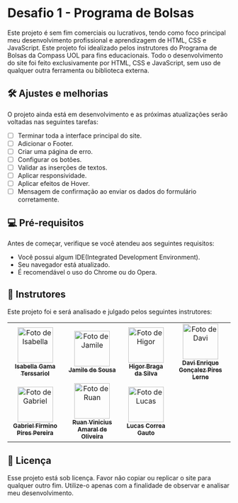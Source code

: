 # Desafio 1 - Programa de Bolsas

Este projeto é sem fim comerciais ou lucrativos, tendo como foco principal meu desenvolvimento profissional e aprendizagem de HTML, CSS e JavaScript. Este projeto foi idealizado pelos instrutores do Programa de Bolsas da Compass UOL para fins educacionais.
Todo o desenvolvimento do site foi feito exclusivamente por HTML, CSS e JavaScript, sem uso de qualquer outra ferramenta ou biblioteca externa.

## 🛠 Ajustes e melhorias

O projeto ainda está em desenvolvimento e as próximas atualizações serão voltadas nas seguintes tarefas:

- [ ] Terminar toda a interface principal do site.
- [ ] Adicionar o Footer.
- [ ] Criar uma página de erro.
- [ ] Configurar os botões.
- [ ] Validar as inserções de textos.
- [ ] Aplicar responsividade.
- [ ] Aplicar efeitos de Hover.
- [ ] Mensagem de confirmação ao enviar os dados do formulário corretamente.

## 💻 Pré-requisitos

Antes de começar, verifique se você atendeu aos seguintes requisitos:

- Você possui algum IDE(Integrated Development Environment).
- Seu navegador está atualizado.
- É recomendável o uso do Chrome ou do Opera.

## 🤝 Instrutores

Este projeto foi e será analisado e julgado pelos seguintes instrutores:

<table>
  <tr>
    <td align="center">
      <a href="https://www.linkedin.com/in/isabellagamaterssariol/" title="Isabella">
        <img src="https://media.licdn.com/dms/image/D4E03AQGlrSlXDTlSPg/profile-displayphoto-shrink_800_800/0/1684858881309?e=1718841600&v=beta&t=_-BEFoXy6za2rajyYM9XsPeqzsnG1nvvmgyHCdLQhAA" width="80px;" alt="Foto de Isabella"/><br>
        <sub>
          <b>Isabella Gama Terssariol</b>
        </sub>
      </a>
    </td>
    <td align="center">
      <a href="https://www.linkedin.com/in/jamsousa/" title="Jamile">
        <img src="https://media.licdn.com/dms/image/D4D03AQHowyY8CLOOjw/profile-displayphoto-shrink_800_800/0/1707929167941?e=1718841600&v=beta&t=60sc70uYDXXFDqQTYtzN8FUwzlllb1dREh6bvTQDbCs" width="80px;" alt="Foto de Jamile"/><br>
        <sub>
          <b>Jamile de Sousa</b>
        </sub>
      </a>
    </td>
    <td align="center">
      <a href="https://www.linkedin.com/in/higor-braga-99010ba1/" title="Higor">
        <img src="https://media.licdn.com/dms/image/D4D03AQFK7q7gp3IbyA/profile-displayphoto-shrink_800_800/0/1686029784256?e=1718841600&v=beta&t=YngDqt77_45fHHAgu9rqwlSDioF9iLjQYvd8Ba_1mPE" width="80px;" alt="Foto de Higor"/><br>
        <sub>
          <b>Higor Braga da Silva</b>
        </sub>
      </a>
    </td>
     <td align="center">
      <a href="https://www.linkedin.com/in/davi-enrique-lerne/" title="Davi">
        <img src="https://media.licdn.com/dms/image/D4D03AQGimPSlKe5pag/profile-displayphoto-shrink_800_800/0/1711465961039?e=1718841600&v=beta&t=LrZ6ffeyDOH10Fl3aBxLJY9hKN2V6yuf4jykTIhWBF0" width="80px;" alt="Foto de Davi"/><br>
        <sub>
          <b>Davi Enrique Gonçalez Pires Lerne</b>
        </sub>
      </a>
    </td>
    </tr>
    <tr>
       <td align="center">
      <a href="https://www.linkedin.com/in/piresp/" title="Gabriel">
        <img src="https://media.licdn.com/dms/image/D4D03AQHj_8vCi84c1Q/profile-displayphoto-shrink_800_800/0/1669807579645?e=1718841600&v=beta&t=M4t9X9_MOt9nbHzj84KW5Z7cFO6TnEDJ9dKjSEM9QZE" width="80px;" alt="Foto de Gabriel"/><br>
        <sub>
          <b>Gabriel Firmino Pires Pereira</b>
        </sub>
      </a>
    </td>
       <td align="center">
      <a href="https://www.linkedin.com/in/ruan-oliveira-7b0704128/" title="Ruan">
        <img src="https://media.licdn.com/dms/image/D4D03AQEwRxScpbnYtw/profile-displayphoto-shrink_800_800/0/1669754638025?e=1718841600&v=beta&t=jWWG_HBNYygRg5vk5x1VCJAkt0TdezWzN8kR7MO0Ng0" width="80px;" alt="Foto de Ruan"/><br>
        <sub>
          <b>Ruan Vinicius Amaral de Oliveira</b>
        </sub>
      </a>
    </td>
       <td align="center">
      <a href="https://www.linkedin.com/in/devluksgauto/" title="Lucas">
        <img src="https://media.licdn.com/dms/image/D4D03AQF-mzeHojjuPQ/profile-displayphoto-shrink_800_800/0/1678786920311?e=1718841600&v=beta&t=80AEm8u5A7syinHQZPsj8twGyQBLMwH9Y63pKHjpKlM" width="80px;" alt="Foto de Lucas"/><br>
        <sub>
          <b>Lucas Correa Gauto</b>
        </sub>
      </a>
    </td>
  </tr>
</table>

## 📝 Licença

Esse projeto está sob licença. Favor não copiar ou replicar o site para qualquer outro fim. Utilize-o apenas com a finalidade de observar e analisar meu desenvolvimento.
